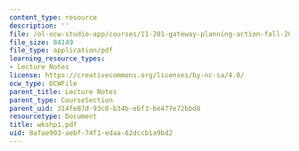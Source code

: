 ```yaml
---
content_type: resource
description: ''
file: /ol-ocw-studio-app/courses/11-201-gateway-planning-action-fall-2005/8afae903aebf74f1edaa62dccb1a9bd2_wkshp1.pdf
file_size: 84149
file_type: application/pdf
learning_resource_types:
- Lecture Notes
license: https://creativecommons.org/licenses/by-nc-sa/4.0/
ocw_type: OCWFile
parent_title: Lecture Notes
parent_type: CourseSection
parent_uid: 314fe87d-93c0-b34b-ebf3-6e477e72bbd8
resourcetype: Document
title: wkshp1.pdf
uid: 8afae903-aebf-74f1-edaa-62dccb1a9bd2
---
```

